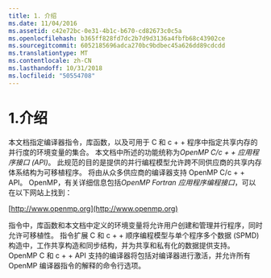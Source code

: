 ```yaml
---
title: 1. 介绍
ms.date: 11/04/2016
ms.assetid: c42e72bc-0e31-4b1c-b670-cd82673c0c5a
ms.openlocfilehash: b365ff828fd7dc2b7d9d3136a4fbfb68c43902ce
ms.sourcegitcommit: 6052185696adca270bc9bdbec45a626dd89cdcdd
ms.translationtype: MT
ms.contentlocale: zh-CN
ms.lasthandoff: 10/31/2018
ms.locfileid: "50554708"
---
```

# <a name="1-introduction"></a>1.介绍

本文档指定编译器指令，库函数，以及可用于 C 和 c + + 程序中指定共享内存的并行度的环境变量的集合。 本文档中所述的功能统称为*OpenMP C/c + + 应用程序接口 (API)*。 此规范的目的是提供的并行编程模型允许跨不同供应商的共享内存体系结构为可移植程序。 将由从众多供应商的编译器支持 OpenMP C/c + + API。 OpenMP，有关详细信息包括*OpenMP Fortran 应用程序编程接口*，可以在以下网站上找到：

[http://www.openmp.org](http://www.openmp.org)

指令中，库函数和本文档中定义的环境变量将允许用户创建和管理并行程序，同时允许可移植性。 指令扩展 C 和 c + + 顺序编程模型与单个程序多个数据 (SPMD) 构造中，工作共享构造和同步结构，并为共享和私有化的数据提供支持。 OpenMP C 和 c + + API 支持的编译器将包括对编译器进行激活，并允许所有 OpenMP 编译器指令的解释的命令行选项。